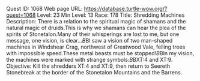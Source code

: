 Quest ID: 1068
Web page URL: https://database.turtle-wow.org/?quest=1068
Level: 23
Min Level: 13
Race: 178
Title: Shredding Machines
Description: There is a relation to the spiritual magic of shamans and the natural magic of druids.This is why we shamans can hear the plea of the spirits of Stonetalon.Many of their whisperings are lost to me, but one message, one vision, is clear...$B$BI saw a vision of two man-shaped machines in Windshear Crag, northwest of Greatwood Vale, felling trees with impossible speed.These metal beasts must be stopped!$B$BIn my vision, the machines were marked with strange symbols:$B$BXT:4 and XT:9.
Objective: Kill the shredders XT:4 and XT:9, then return to Seereth Stonebreak at the border of the Stonetalon Mountains and the Barrens.
